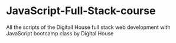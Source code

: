 # JavaScript-Full-Stack-course
All the scripts of the Digitall House full stack web development with JavaScript bootcamp class by Digital House 


